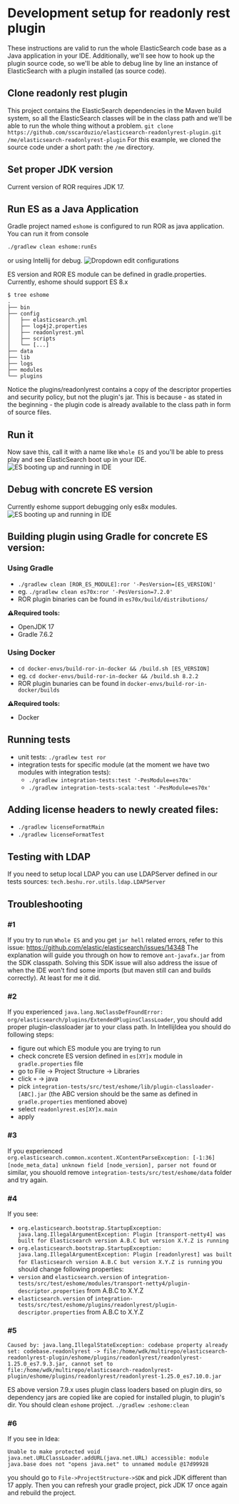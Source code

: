 # Development setup for readonly rest plugin
These instructions are valid to run the whole ElasticSearch code base as a Java application in your IDE. Additionally, we'll see how to hook up the plugin source code, so we'll be able to debug line by line an instance of ElasticSearch with a plugin installed (as source code).
## Clone readonly rest plugin
This project contains the ElasticSearch dependencies in the Maven build system, so all the ElasticSearch classes will be in the class path and we'll be able to run the whole thing without a problem.
`git clone https://github.com/sscarduzio/elasticsearch-readonlyrest-plugin.git /me/elasticsearch-readonlyrest-plugin`
For this example, we cloned the source code under a short path: the `/me` directory.
## Set proper JDK version
Current version of ROR requires JDK 17. 
## Run ES as a Java Application
Gradle project named `eshome` is configured to run ROR as java application. You can run it from console
```bash
./gradlew clean eshome:runEs
```
or using Intellij for debug. ![Dropdown edit configurations](https://i.imgur.com/KiFSyD9.png)

ES version and ROR ES module can be defined in gradle.properties. Currently, eshome should support ES 8.x

```
$ tree eshome
.
├── bin
├── config
│   ├── elasticsearch.yml
│   ├── log4j2.properties
│   ├── readonlyrest.yml
│   ├── scripts
│   └── [...]
├── data
├── lib
├── logs
├── modules
└── plugins
```
Notice the plugins/readonlyrest contains a copy of the descriptor properties and security policy, but not the plugin's jar. This is because - as stated in the beginning - the plugin code is already available to the class path in form of source files.
## Run it
Now save this, call it with a name like `Whole ES` and you'll be able to press play and see ElasticSearch boot up in your IDE.
![ES booting up and running in IDE](https://i.imgur.com/A4DfsWZ.png)
## Debug with concrete ES version
Currently eshome support debugging only es8x modules.
![ES booting up and running in IDE](https://i.imgur.com/s32SaI8.png) 
## Building plugin using Gradle for concrete ES version:

### Using Gradle
* `./gradlew clean [ROR_ES_MODULE]:ror '-PesVersion=[ES_VERSION]'` 
* eg. `./gradlew clean es70x:ror '-PesVersion=7.2.0'`
* ROR plugin binaries can be found in `es70x/build/distributions/`

**⚠️Required tools:**
* OpenJDK 17
* Gradle 7.6.2

### Using Docker
* `cd docker-envs/build-ror-in-docker && /build.sh [ES_VERSION]`
* eg. `cd docker-envs/build-ror-in-docker && /build.sh 8.2.2`
* ROR plugin bunaries can be found in `docker-envs/build-ror-in-docker/builds`

**⚠️Required tools:**
* Docker

## Running tests
* unit tests: `./gradlew test ror`
* integration tests for specific module (at the moment we have two modules with integration tests): 
  * `./gradlew integration-tests:test '-PesModule=es70x'` 
  * `./gradlew integration-tests-scala:test '-PesModule=es70x'`
## Adding license headers to newly created files:
* `./gradlew licenseFormatMain`
* `./gradlew licenseFormatTest`
## Testing with LDAP
If you need to setup local LDAP you can use LDAPServer defined in our tests sources: `tech.beshu.ror.utils.ldap.LDAPServer`
## Troubleshooting
### #1 
If you try to run `Whole ES` and you get `jar hell` related errors, refer to this issue: https://github.com/elastic/elasticsearch/issues/14348 The explanation will guide you through on how to remove `ant-javafx.jar` from the SDK classpath.
Solving this SDK issue will also address the issue of when the IDE won't find some imports (but maven still can and builds correctly). At least for me it did.
### #2
If you experienced `java.lang.NoClassDefFoundError: org/elasticsearch/plugins/ExtendedPluginsClassLoader`, you should add proper plugin-classloader jar to your class path. In IntellijIdea you should do following steps:
* figure out which ES module you are trying to run
* check concrete ES version defined in `es[XY]x` module in `gradle.properties` file
* go to File -> Project Structure -> Libraries
* click `+` -> java
* pick `integration-tests/src/test/eshome/lib/plugin-classloader-[ABC].jar` (the ABC version should be the same as defined in `gradle.properties` mentioned above)
* select `readonlyrest.es[XY]x.main`
* apply
### #3
If you experienced `org.elasticsearch.common.xcontent.XContentParseException: [-1:36] [node_meta_data] unknown field [node_version], parser not found` or similar, you shouold remove `integration-tests/src/test/eshome/data` folder and try again.
### #4
If you see:
* `org.elasticsearch.bootstrap.StartupException: java.lang.IllegalArgumentException: Plugin [transport-netty4] was built for Elasticsearch version A.B.C but version X.Y.Z is running`
* `org.elasticsearch.bootstrap.StartupException: java.lang.IllegalArgumentException: Plugin [readonlyrest] was built for Elasticsearch version A.B.C but version X.Y.Z is running`
you should change following properties:
* `version` and `elasticsearch.version` of `integration-tests/src/test/eshome/modules/transport-netty4/plugin-descriptor.properties` from A.B.C to X.Y.Z
* `elasticsearch.version` of `integration-tests/src/test/eshome/plugins/readonlyrest/plugin-descriptor.properties` from A.B.C to X.Y.Z
### #5
```
Caused by: java.lang.IllegalStateException: codebase property already set: codebase.readonlyrest -> file:/home/wdk/multirepo/elasticsearch-readonlyrest-plugin/eshome/plugins/readonlyrest/readonlyrest-1.25.0_es7.9.3.jar, cannot set to file:/home/wdk/multirepo/elasticsearch-readonlyrest-plugin/eshome/plugins/readonlyrest/readonlyrest-1.25.0_es7.10.0.jar
```
ES above version 7.9.x uses plugin class loaders based on plugin dirs, so dependency jars are copied like are copied for installed plugin, to plugin's dir. You should clean `eshome` project.
`./gradlew :eshome:clean`
### #6 
If you see in Idea:
```
Unable to make protected void java.net.URLClassLoader.addURL(java.net.URL) accessible: module java.base does not "opens java.net" to unnamed module @17d99928
```
you should go to `File->ProjectStructure->SDK` and pick JDK different than 17 apply. 
Then you can refresh your gradle project, pick JDK 17 once again and rebuild the project.    